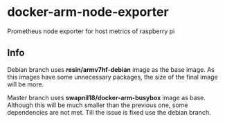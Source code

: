 # docker-arm-node-exporter

Prometheus node exporter for host metrics of raspberry pi

## Info

Debian branch uses **resin/armv7hf-debian** image as the base image. As this images have some unnecessary packages, the size of the final image will be more.

Master branch uses **swapnil18/docker-arm-busybox** image as base. Although this will be much smaller than the previous one, some dependencies are not met. Till the issue is fixed use the debian branch.
